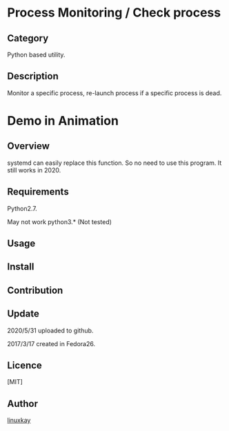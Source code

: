 # Process Monitoring / Check process

## Category

Python based utility.

## Description

Monitor a specific  process, re-launch process if a specific process is dead.

# Demo in Animation

## Overview

systemd can easily replace this function. So no need to use this  program. It still works in 2020.

## Requirements

Python2.7.

May not work python3.* (Not tested)

## Usage

## Install

## Contribution

## Update

2020/5/31 uploaded to github.

2017/3/17 created in Fedora26.

## Licence
[MIT]

## Author

[linuxkay](https://github.com/linuxkay)
